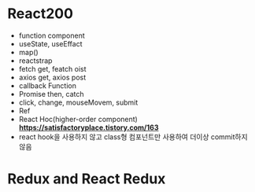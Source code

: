 # React200 

- function component
- useState, useEffact
- map()
- reactstrap
- fetch get, featch oist
- axios get, axios post
- callback Function
- Promise then, catch
- click, change, mouseMovem, submit
- Ref
- React Hoc(higher-order component) **https://satisfactoryplace.tistory.com/163**
- react hook을 사용하지 않고 class형 컴포넌트만 사용하여 더이상 commit하지 않음

# Redux and React Redux
